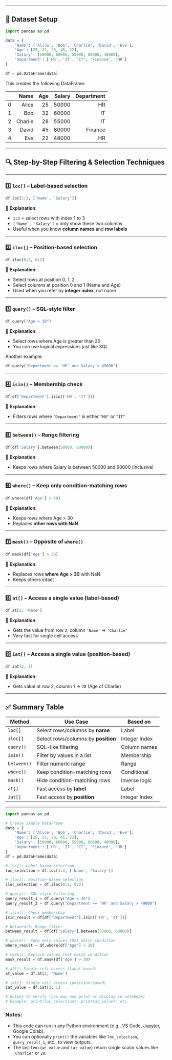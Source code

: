 
---

## 🎯 **Dataset Setup**

```python
import pandas as pd

data = {
    'Name': ['Alice', 'Bob', 'Charlie', 'David', 'Eve'],
    'Age': [25, 32, 28, 45, 22],
    'Salary': [50000, 60000, 55000, 80000, 48000],
    'Department': ['HR', 'IT', 'IT', 'Finance', 'HR']
}

df = pd.DataFrame(data)
```

This creates the following DataFrame:

|    |    Name | Age | Salary | Department |
| -: | ------: | --: | -----: | ---------: |
|  0 |   Alice |  25 |  50000 |         HR |
|  1 |     Bob |  32 |  60000 |         IT |
|  2 | Charlie |  28 |  55000 |         IT |
|  3 |   David |  45 |  80000 |    Finance |
|  4 |     Eve |  22 |  48000 |         HR |

---

## 🔍 Step-by-Step Filtering & Selection Techniques

---

### 1️⃣ `loc[]` – **Label-based selection**

```python
df.loc[1:3, ['Name', 'Salary']]
```

📌 **Explanation**:

* `1:3` = select rows with index 1 to 3
* `['Name', 'Salary']` = only show these two columns
* Useful when you know **column names** and **row labels**

---

### 2️⃣ `iloc[]` – **Position-based selection**

```python
df.iloc[0:3, 0:2]
```

📌 **Explanation**:

* Select rows at position 0, 1, 2
* Select columns at position 0 and 1 (Name and Age)
* Used when you refer by **integer index**, not name

---

### 3️⃣ `query()` – **SQL-style filter**

```python
df.query("Age > 30")
```

📌 **Explanation**:

* Select rows where Age is greater than 30
* You can use logical expressions just like SQL

Another example:

```python
df.query("Department == 'HR' and Salary > 49000")
```

---

### 4️⃣ `isin()` – **Membership check**

```python
df[df['Department'].isin(['HR', 'IT'])]
```

📌 **Explanation**:

* Filters rows where `'Department'` is either `"HR"` or `"IT"`

---

### 5️⃣ `between()` – **Range filtering**

```python
df[df['Salary'].between(50000, 60000)]
```

📌 **Explanation**:

* Keeps rows where Salary is between 50000 and 60000 (inclusive)

---

### 6️⃣ `where()` – **Keep only condition-matching rows**

```python
df.where(df['Age'] > 30)
```

📌 **Explanation**:

* Keeps rows where Age > 30
* Replaces **other rows with NaN**

---

### 7️⃣ `mask()` – **Opposite of `where()`**

```python
df.mask(df['Age'] > 30)
```

📌 **Explanation**:

* Replaces rows **where Age > 30** with NaN
* Keeps others intact

---

### 8️⃣ `at[]` – **Access a single value (label-based)**

```python
df.at[2, 'Name']
```

📌 **Explanation**:

* Gets the value from row `2`, column `'Name'` → `'Charlie'`
* Very fast for single cell access

---

### 9️⃣ `iat[]` – **Access a single value (position-based)**

```python
df.iat[2, 1]
```

📌 **Explanation**:

* Gets value at row 2, column 1 → `28` (Age of Charlie)

---

## ✅ Summary Table

| Method      | Use Case                            | Based on      |
| ----------- | ----------------------------------- | ------------- |
| `loc[]`     | Select rows/columns by **name**     | Label         |
| `iloc[]`    | Select rows/columns by **position** | Integer Index |
| `query()`   | SQL-like filtering                  | Column names  |
| `isin()`    | Filter by values in a list          | Membership    |
| `between()` | Filter numeric range                | Range         |
| `where()`   | Keep condition-matching rows        | Conditional   |
| `mask()`    | Hide condition-matching rows        | Inverse logic |
| `at[]`      | Fast access by **label**            | Label         |
| `iat[]`     | Fast access by **position**         | Integer Index |

---


```python
import pandas as pd

# Create sample DataFrame
data = {
    'Name': ['Alice', 'Bob', 'Charlie', 'David', 'Eve'],
    'Age': [25, 32, 28, 45, 22],
    'Salary': [50000, 60000, 55000, 80000, 48000],
    'Department': ['HR', 'IT', 'IT', 'Finance', 'HR']
}
df = pd.DataFrame(data)

# loc[]: Label-based selection
loc_selection = df.loc[1:3, ['Name', 'Salary']]

# iloc[]: Position-based selection
iloc_selection = df.iloc[0:3, 0:2]

# query(): SQL-style filtering
query_result_1 = df.query("Age > 30")
query_result_2 = df.query("Department == 'HR' and Salary > 49000")

# isin(): Check membership
isin_result = df[df['Department'].isin(['HR', 'IT'])]

# between(): Range filter
between_result = df[df['Salary'].between(50000, 60000)]

# where(): Keep only values that match condition
where_result = df.where(df['Age'] > 30)

# mask(): Replace values that match condition
mask_result = df.mask(df['Age'] > 30)

# at[]: Single cell access (label-based)
at_value = df.at[2, 'Name']

# iat[]: Single cell access (position-based)
iat_value = df.iat[2, 1]

# Output to verify (you may use print or display in notebook)
# Example: print(loc_selection), print(at_value), etc.
```

### Notes:

* This code can run in any Python environment (e.g., VS Code, Jupyter, Google Colab).
* You can optionally `print()` the variables like `loc_selection`, `query_result_1`, etc., to view outputs.
* The last two (`at_value` and `iat_value`) return single scalar values like `'Charlie'` or `28`.


